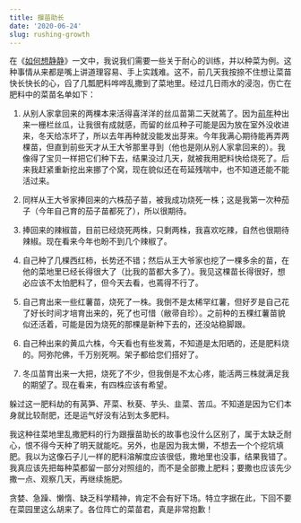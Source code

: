 ```yaml
---
title: 揠苗助长
date: '2020-06-24'
slug: rushing-growth
---
```


在《[如何想静静](/cn/2019/07/inner-peace/)》一文中，我说我们需要一些关于耐心的训练，并以种菜为例。这种事情从来都是嘴上讲道理容易、手上实践难。这不，前几天我按捺不住想让菜苗快长快长的心，舀了几瓢肥料哗哗乱撒到了菜地里。经过几日雨水的浸泡，伤亡在肥料中的菜苗名单如下：

1. 从别人家拿回来的两棵本来活得喜洋洋的丝瓜苗第二天就蔫了。因为[前年](/cn/2018/10/fence-lawn/)种出来一栅栏丝瓜，让我很有成就感，而留的丝瓜种子可能是因为放在室外没收进来，冬天给冻坏了，所以去年再种就没能发出芽来。今年我满心期待能再弄两棵苗，但直到前些天才从王大爷那里寻到（他也是刚从别人家拿回来的）。我像得了宝贝一样把它们种下去，结果没过几天，就被我用肥料快给烧死了。后来我赶紧重新挖出来挪了个窝，现在貌似还在苟延残喘中，也不知道还能不能活过来。

1. 同样从王大爷家捧回来的六株茄子苗，被我成功烧死一株；这是我第一次种茄子（今年自己育的茄子苗都死了），所以很期待。

1. 捧回来的辣椒苗，目前已经烧死两株，只剩两株，我喜欢吃辣，自然也很期待辣椒。现在看来今年也盼不到几个辣椒了。

1. 自己种了几棵西红柿，长势还不错；然后从王大爷家也挖了一棵多余的苗，在他的菜地里已经长得很大了（比我的苗都大多了）。我见这棵苗长得很好，想必应该不太怕肥料了，但今天去看，也蔫得不行了。

1. 自己育出来一些红薯苗，烧死了一株。我倒不是太稀罕红薯，但好歹是自己花了好长时间才培育出来的，死了也可惜（敝帚自珍）。之前种的五棵红薯苗貌似还活着，可能是因为烧死的那棵是新种下去的，还没站稳脚跟。

1. 自己种出来的黄瓜六株，今天看也有些发蔫，不知道是太阳晒的，还是肥料烧的。阿弥陀佛，千万别死啊。架子都给您们搭好了。

1. 冬瓜苗育出来一大把，烧死了不少，但我倒是不太心疼，能活两三株就满足我的期望了。现在看来，有四株应该有希望。

躲过这一肥料劫的有莴笋、芹菜、秋葵、芋头、韭菜、苦瓜。不知道是因为它们本身就比较耐肥，还是运气好没有沾到太多肥料。

我这种往菜地里乱撒肥料的行为跟揠苗助长的故事也没什么区别了，属于太缺乏耐心，恨不得今天种了明天就能吃。另外，也是因为我太懒，不想去一个个挖坑填肥。我以为这像石子儿一样的肥料溶解度应该很低，撒地里也没事，结果我错了。我真应该先把每种菜都留一部分对照组的，而不是全部撒上肥料；要撒也应该先少撒一点、观察几天，再继续施肥。

贪婪、急躁、懒惰、缺乏科学精神，肯定不会有好下场。特立字据在此，下回不要在菜园里这么胡来了。各位阵亡的菜苗君，真是非常抱歉！
